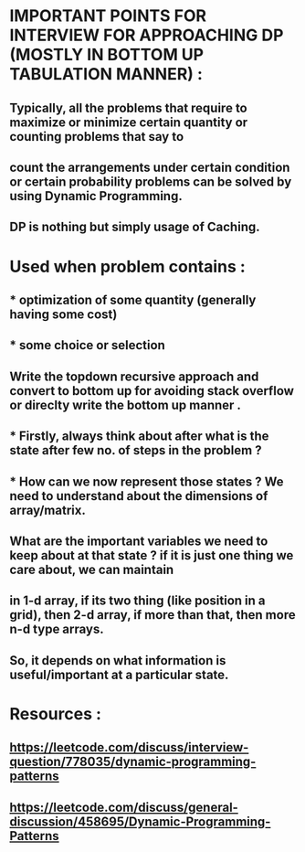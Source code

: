 # IMPORTANT POINTS FOR INTERVIEW FOR APPROACHING DP (MOSTLY IN BOTTOM UP TABULATION MANNER) :   
## Typically, all the problems that require to maximize or minimize certain quantity or counting problems that say to   
## count the arrangements under certain condition or certain probability problems can be solved by using Dynamic Programming.   
## DP is nothing but simply usage of Caching.   
# Used when problem contains :   
## * optimization of some quantity (generally having some cost)  
## * some choice or selection   
## Write the topdown recursive approach and convert to bottom up for avoiding stack overflow or direclty write the bottom up manner .
## * Firstly, always think about after what is the state after few no. of steps in the problem ?  
## * How can we now represent those states ? We need to understand about the dimensions of array/matrix.   
## What are the important variables we need to keep about at that state ? if it is just one thing we care about, we can maintain  
## in 1-d array, if its two thing (like position in a grid), then 2-d array, if more than that, then more n-d type arrays.  
## So, it depends on what information is useful/important at a particular state.  
# Resources :    
##  https://leetcode.com/discuss/interview-question/778035/dynamic-programming-patterns     
## https://leetcode.com/discuss/general-discussion/458695/Dynamic-Programming-Patterns